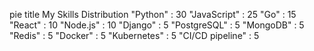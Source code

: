 pie
    title My Skills Distribution
    "Python" : 30
    "JavaScript" : 25
    "Go" : 15
    "React" : 10
    "Node.js" : 10
    "Django" : 5
    "PostgreSQL" : 5
    "MongoDB" : 5
    "Redis" : 5
    "Docker" : 5
    "Kubernetes" : 5
    "CI/CD pipeline" : 5
